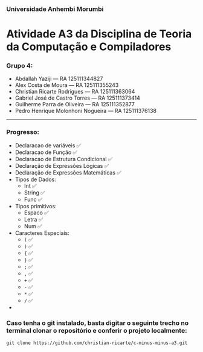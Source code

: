 ### Universidade Anhembi Morumbi
# Atividade A3 da Disciplina de Teoria da Computação e Compiladores
### Grupo 4:
* Abdallah Yaziji — RA 125111344827
* Alex Costa de Moura — RA 125111355243
* Christian Ricarte Rodrigues — RA 125111363064
* Gabriel José de Castro Torres — RA 125111373414
* Guilherme Parra de Oliveira — RA 125111352877
* Pedro Henrique Molonhoni Nogueira — RA 125111376138

<hr>

### Progresso:
- Declaracao de variáveis ✅
- Declaracao de Função ✅
- Declaracao de Estrutura Condicional ✅
- Declaração de Expressões Lógicas ✅
- Declaração de Expressões Matemáticas ✅
- Tipos de Dados:
    - Int ✅
    - String ✅
    - Func ✅
- Tipos primitivos:
    - Espaco ✅
    - Letra ✅ 
    - Num ✅
- Caracteres Especiais:
    - `(` ✅
    - `)` ✅
    - `{` ✅
    - `}` ✅
    - `;` ✅
    - `,` ✅
    - `+` ✅
    - `-` ✅
    - `*` ✅ 
    - `/` ✅
-  

### Caso tenha o git instalado, basta digitar o seguinte trecho no terminal clonar o repositório e conferir o projeto localmente:
`git clone https://github.com/christian-ricarte/c-minus-minus-a3.git`
